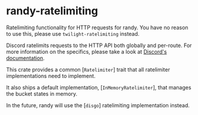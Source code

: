 # randy-ratelimiting

Ratelimiting functionality for HTTP requests for randy.
You have no reason to use this, please use `twilight-ratelimiting` instead.

Discord ratelimits requests to the HTTP API both globally and per-route.
For more information on the specifics, please take a look at
[Discord's documentation].


This crate provides a common [`Ratelimiter`] trait that all ratelimiter
implementations need to implement.

It also ships a default implementation, [`InMemoryRatelimiter`], that manages
the bucket states in memory.

In the future, randy will use the [`disgo`] ratelimiting implementation instead.

[Discord's documentation]: https://discord.com/developers/docs/topics/rate-limits
